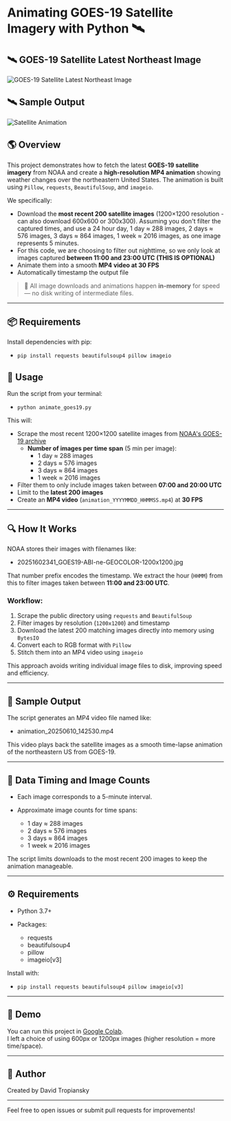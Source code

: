 # Animating GOES-19 Satellite Imagery with Python 🛰️

## 🛰️ GOES-19 Satellite Latest Northeast Image
![GOES-19 Satellite Latest Northeast Image](https://cdn.star.nesdis.noaa.gov/GOES19/ABI/SECTOR/ne/GEOCOLOR/600x600.jpg)

## 🛰️ Sample Output

![Satellite Animation](https://github.com/DavidTropiansky/Animating-GOES-19-Satellite-Imagery-with-Python/blob/main/animation_2025-06-12_02-26.gif?raw=true)



## 🌎 Overview

This project demonstrates how to fetch the latest **GOES-19 satellite imagery** from NOAA and create a **high-resolution MP4 animation** showing weather changes over the northeastern United States. The animation is built using `Pillow`, `requests`, `BeautifulSoup`, and `imageio`.

We specifically:
- Download the **most recent 200 satellite images** (1200×1200 resolution - can also download 600x600 or 300x300). Assuming you don't filter the captured times, and use a 24 hour day, 1 day ≈ 288 images, 2 days ≈ 576 images, 3 days ≈ 864 images, 1 week ≈ 2016 images, as one image represents 5 minutes. 
- For this code, we are choosing to filter out nighttime, so we only look at images captured **between 11:00 and 23:00 UTC (THIS IS OPTIONAL)**
- Animate them into a smooth **MP4 video at 30 FPS**
- Automatically timestamp the output file

> 🔁 All image downloads and animations happen **in-memory** for speed — no disk writing of intermediate files.

---

## 📦 Requirements

Install dependencies with pip:
-     pip install requests beautifulsoup4 pillow imageio

## 🚀 Usage

Run the script from your terminal:

-     python animate_goes19.py

This will:

- Scrape the most recent 1200×1200 satellite images from [NOAA's GOES-19 archive](https://cdn.star.nesdis.noaa.gov/GOES19/ABI/SECTOR/ne/GEOCOLOR/)
  - **Number of images per time span** (5 min per image):
    - 1 day ≈ 288 images
    - 2 days ≈ 576 images
    - 3 days ≈ 864 images
    - 1 week ≈ 2016 images
- Filter them to only include images taken between **07:00 and 20:00 UTC**
- Limit to the **latest 200 images**
- Create an **MP4 video** (`animation_YYYYMMDD_HHMMSS.mp4`) at **30 FPS**

---

## 🔍 How It Works

NOAA stores their images with filenames like:

-     
     20251602341_GOES19-ABI-ne-GEOCOLOR-1200x1200.jpg

That number prefix encodes the timestamp. We extract the hour (`HHMM`) from this to filter images taken between **11:00 and 23:00 UTC**.

### Workflow:

1. Scrape the public directory using `requests` and `BeautifulSoup`
2. Filter images by resolution (`1200x1200`) and timestamp
3. Download the latest 200 matching images directly into memory using `BytesIO`
4. Convert each to RGB format with `Pillow`
5. Stitch them into an MP4 video using `imageio`

This approach avoids writing individual image files to disk, improving speed and efficiency.

---

## 🎥 Sample Output

The script generates an MP4 video file named like:

-     
     animation_20250610_142530.mp4

This video plays back the satellite images as a smooth time-lapse animation of the northeastern US from GOES-19.

---

## 🧮 Data Timing and Image Counts

- Each image corresponds to a 5-minute interval.
- Approximate image counts for time spans:

  - 1 day ≈ 288 images
  - 2 days ≈ 576 images
  - 3 days ≈ 864 images
  - 1 week ≈ 2016 images

The script limits downloads to the most recent 200 images to keep the animation manageable.

---

## ⚙️ Requirements

- Python 3.7+
- Packages:

  - requests
  - beautifulsoup4
  - pillow
  - imageio[v3]

Install with:

-     pip install requests beautifulsoup4 pillow imageio[v3]

---

## 📄 Demo

You can run this project in [Google Colab](https://colab.research.google.com/drive/1AZ7UEbseWTCa9bMT_OxUv6HA0YB7a9SD?usp=sharing).  
I left a choice of using 600px or 1200px images (higher resolution = more time/space).


---

## 👤 Author

Created by David Tropiansky

---

Feel free to open issues or submit pull requests for improvements!
